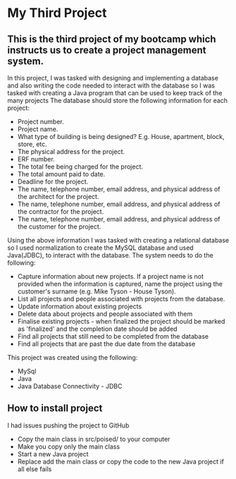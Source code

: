 # My Third Project

## This is the third project of my bootcamp which instructs us to create a project management system.
In this project, I was tasked with designing and implementing a database and also writing the code needed to interact with the database so I was
tasked with creating a Java program that can be used to keep track of the many projects
The database should store the following information for each project:
+ Project number.
+ Project name.
+ What type of building is being designed? E.g. House, apartment, block, store, etc.
+ The physical address for the project.
+ ERF number.
+ The total fee being charged for the project.
+ The total amount paid to date.
+ Deadline for the project.
+ The name, telephone number, email address, and physical address of the architect for the project.
+ The name, telephone number, email address, and physical address of the contractor for the project.
+ The name, telephone number, email address, and physical address of the customer for the project.

Using the above information I was tasked with creating a relational database so I used normalization to create the MySQL database and used Java(JDBC), to interact with the database.
The system needs to do the following:
+ Capture information about new projects. If a project name is not provided when the information is captured, name the project using the customer's surname (e.g. Mike Tyson - House Tyson).
+ List all projects and people associated with projects from the database.
+ Update information about existing projects
+ Delete data about projects and people associated with them
+ Finalise existing projects - when finalized the project should be marked as 'finalized' and the completion date should be added
+ Find all projects that still need to be completed from the database
+ Find all projects that are past the due date from the database

This project was created using the following:
+ MySql
+ Java
+ Java Database Connectivity - JDBC

## How to install project
I had issues pushing the project to GitHub
+ Copy the main class in src/poised/ to your computer
+ Make you copy only the main class
+ Start a new Java project
+ Replace add the main class or copy the code to the new Java project if all else fails
